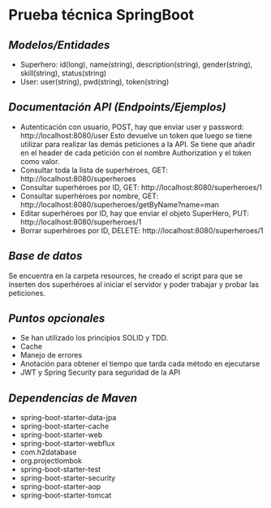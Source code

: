 # Prueba técnica SpringBoot

## _Modelos/Entidades_

- Superhero: id(long), name(string), description(string), gender(string), skill(string), status(string)
- User: user(string), pwd(string), token(string)

## _Documentación API (Endpoints/Ejemplos)_

- Autenticación con usuario, POST, hay que enviar user y password: http://localhost:8080/user
Esto devuelve un token que luego se tiene utilizar para realizar las demás peticiones a la API. Se tiene que añadir en el header de cada petición con el nombre Authorization y el token como valor.
- Consultar toda la lista de superhéroes, GET: http://localhost:8080/superheroes
- Consultar superhéroes por ID, GET:  http://localhost:8080/superheroes/1
- Consultar superhéroes por nombre, GET: http://localhost:8080/superheroes/getByName?name=man
- Editar superhéroes por ID, hay que enviar el objeto SuperHero, PUT: http://localhost:8080/superheroes/1
- Borrar superhéroes por ID, DELETE: http://localhost:8080/superheroes/1

## _Base de datos_

Se encuentra en la carpeta resources, he creado el script para que se inserten dos superhéroes al iniciar el servidor y poder trabajar y probar las peticiones.

## _Puntos opcionales_
- Se han utilizado los principios SOLID y TDD.
- Cache
- Manejo de errores 
- Anotación para obtener el tiempo que tarda cada método en ejecutarse
- JWT y Spring Security para seguridad de la API

## _Dependencias de Maven_
- spring-boot-starter-data-jpa
- spring-boot-starter-cache
- spring-boot-starter-web
- spring-boot-starter-webflux
- com.h2database
- org.projectlombok
- spring-boot-starter-test
- spring-boot-starter-security
- spring-boot-starter-aop
- spring-boot-starter-tomcat
  
